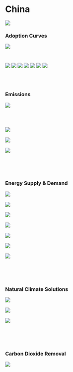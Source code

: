 # China

![](../region%20maps/CHINA.png)

### Adoption Curves

![](../podi/data/figs/scurves-CHINA)

<br/>

![](./podi/data/figs/scurves_ind-Grid-CHINA)
![](./podi/data/figs/scurves_ind-Transport-CHINA)
![](./podi/data/figs/scurves_ind-Buildings-CHINA)
![](./podi/data/figs/scurves_ind-Industry-CHINA)
![](./podi/data/figs/scurves_ind-RegenerativeAgriculture-CHINA)
![](./podi/data/figs/scurves_ind-Forests&Wetlands-CHINA)
![](./podi/data/figs/scurves_ind-CarbonDioxideRemoval-CHINA)

<br/><br/>

### Emissions

![](./podi/data/figs/mitigationwedges-CHINA)

<br/><br/>

![](./podi/data/figs/emissions-ffi_emissions-CHINA)<br/><br/>
![](./podi/data/figs/emissions-CH4_emissions-CHINA)<br/><br/>
![](./podi/data/figs/emissions-N2O_emissions-CHINA)<br/><br/>

<br/><br/>

### Energy Supply & Demand

![](./podi/data/figs/energydemand_pathway-CHINA)<br/><br/>
![](./podi/data/figs/energysupply_pathway-CHINA)<br/><br/>
![](./podi/data/figs/electricity_pathway-CHINA)<br/><br/>
![](./podi/data/figs/elecbysector_pathway-CHINA)<br/><br/>
![](./podi/data/figs/buildings_pathway-CHINA)<br/><br/>
![](./podi/data/figs/industry_pathway-CHINA)<br/><br/>
![](./podi/data/figs/transport_pathway-CHINA)<br/><br/>

<br/><br/>

### Natural Climate Solutions

![](./podi/data/figs/ra_pathway-CHINA)<br/><br/>
![](./podi/data/figs/fw_pathway-CHINA)<br/><br/>
![](./podi/data/figs/afolu_pathway-CHINA)<br/><br/>

<br/><br/>

### Carbon Dioxide Removal

![](./podi/data/figs/cdr_pathway-CHINA)<br/><br/>


